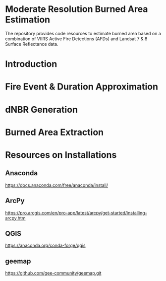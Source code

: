 # Moderate Resolution Burned Area Estimation
The repository provides code resources to estimate burned area based on a combination of VIIRS Active Fire Detections (AFDs) and Landsat 7 &amp; 8 Surface Reflectance data.

# Introduction

# Fire Event & Duration Approximation

# dNBR Generation

# Burned Area Extraction

# Resources on Installations
## Anaconda
https://docs.anaconda.com/free/anaconda/install/
## ArcPy
https://pro.arcgis.com/en/pro-app/latest/arcpy/get-started/installing-arcpy.htm
## QGIS
https://anaconda.org/conda-forge/qgis
## geemap
https://github.com/gee-community/geemap.git
